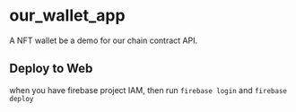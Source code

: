 # our_wallet_app

A NFT wallet be a demo for our chain contract API.

## Deploy to Web

when you have firebase project IAM, then run `firebase login` and
`firebase deploy`